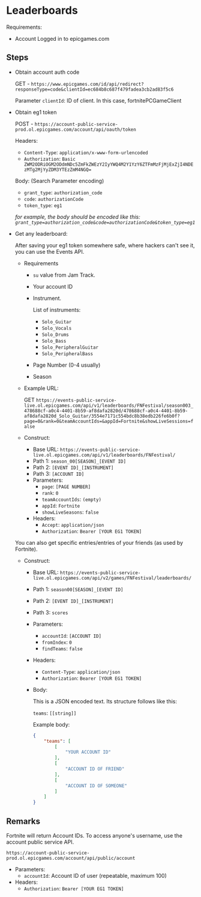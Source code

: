 # Leaderboards

Requirements:
- Account Logged in to epicgames.com

## Steps

- Obtain account auth code

    GET - `https://www.epicgames.com/id/api/redirect?responseType=code&clientId=ec684b8c687f479fadea3cb2ad83f5c6`

    Parameter `clientId`: ID of client. In this case, fortnitePCGameClient

- Obtain eg1 token

    POST - `https://account-public-service-prod.ol.epicgames.com/account/api/oauth/token`

    Headers:
    - `Content-Type`: `application/x-www-form-urlencoded`
    - `Authorization`: `Basic ZWM2ODRiOGM2ODdmNDc5ZmFkZWEzY2IyYWQ4M2Y1YzY6ZTFmMzFjMjExZjI4NDEzMTg2MjYyZDM3YTEzZmM4NGQ=`

    Body: (Search Parameter encoding)

    - `grant_type`: `authorization_code`
    - `code`: `authorizationCode`
    - `token_type`: `eg1`

    *for example, the body should be encoded like this: `grant_type=authorization_code&code=authorizationCode&token_type=eg1`*

- Get any leaderboard:
    
    After saving your eg1 token somewhere safe, where hackers can't see it, you can use the Events API.

    - Requirements
        - `su` value from Jam Track.
        - Your account ID
        - Instrument.

            List of instruments:
            - `Solo_Guitar`
            - `Solo_Vocals`
            - `Solo_Drums`
            - `Solo_Bass`
            - `Solo_PeripheralGuitar`
            - `Solo_PeripheralBass`
        
        - Page Number (0-4 usually)
        - Season

    - Example URL:
    
        GET `https://events-public-service-live.ol.epicgames.com/api/v1/leaderboards/FNFestival/season003_478688cf-a0c4-4401-8b59-af8dafa2820d/478688cf-a0c4-4401-8b59-af8dafa2820d_Solo_Guitar/3554e7171c554bdc8b38edb226fe6b0f?page=0&rank=0&teamAccountIds=&appId=Fortnite&showLiveSessions=false`

    - Construct:
        - Base URL: `https://events-public-service-live.ol.epicgames.com/api/v1/leaderboards/FNFestival/`
        - Path 1: `season_00[SEASON]_[EVENT ID]`
        - Path 2: `[EVENT ID]_[INSTRUMENT]`
        - Path 3: `[ACCOUNT ID]`
        - Parameters:
            - `page`: `[PAGE NUMBER]`
            - `rank`: `0`
            - `teamAccountIds`: `(empty)`
            - `appId`: `Fortnite`
            - `showLiveSeasons`: `false`
        - Headers:
            - `Accept`: `application/json`
            - `Authorization`: `Bearer [YOUR EG1 TOKEN]`

    You can also get specific entries/entries of your friends (as used by Fortnite).

    - Construct:
        - Base URL: `https://events-public-service-live.ol.epicgames.com/api/v2/games/FNFestival/leaderboards/`
        - Path 1: `season00[SEASON]_[EVENT ID]`
        - Path 2: `[EVENT ID]_[INSTRUMENT]`
        - Path 3: `scores`
        - Parameters:
            - `accountId`: `[ACCOUNT ID]`
            - `fromIndex`: `0`
            - `findTeams`: `false`
        - Headers:
            - `Content-Type`: `application/json`
            - `Authorization`: `Bearer [YOUR EG1 TOKEN]`
        - Body:
            
            This is a JSON encoded text.
            Its structure follows like this:
                
            `teams`: `[[string]]`

            Example body:

            ```json
            {
                "teams": [
                    [
                        "YOUR ACCOUNT ID"
                    ],
                    [
                        "ACCOUNT ID OF FRIEND"
                    ],
                    [
                        "ACCOUNT ID OF SOMEONE"
                    ]
                ]
            }
            ```

## Remarks
Fortnite will return Account IDs. To access anyone's username, use the account public service API.

`https://account-public-service-prod.ol.epicgames.com/account/api/public/account`

- Parameters:
    - `accountId`: Account ID of user (repeatable, maximum 100)
- Headers:
    - `Authorization`: `Bearer [YOUR EG1 TOKEN]`